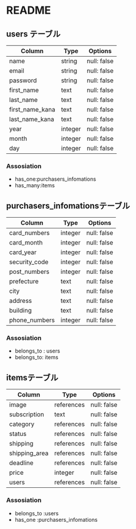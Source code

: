# README
## users テーブル

| Column           | Type   | Options     |
| ---------------- | ------ | ----------- |
| name             | string | null: false |
| email            | string | null: false |
| password         | string | null: false |
| first_name       | text   | null: false |
| last_name        | text   | null: false |
| first_name_kana  | text   | null: false |
| last_name_kana   | text   | null: false |
| year             | integer| null: false |  　　　　　　　 [生年月日]
| month            | integer| null: false |
| day              | integer| null: false |


### Assosiation
- has_one:purchasers_infomations
- has_many:items


## purchasers_infomationsテーブル

| Column        | Type      | Options     |
| --------      | ------    | ----------- |
| card_numbers  | integer   | null: false |　　　[カード番号]
| card_month    | integer   | null: false |　　　　[有効期限]
| card_year     | integer   | null: false |
| security_code | integer   | null: false |  　[セキュリティコード]
|post_numbers   | integer   | null: false |　　　[発送先の情報/郵便番号]
| prefecture    | text      | null: false |　　　　　　　[都道府県]
| city          | text      | null: false |　　　　　　　[市区町村]
|address        | text      | null: false |　　　　　　　[番地]
| building      | text      | null: false |　　　　　  [建物]
| phone_numbers | integer   | null: false |　　　     [電話番号]


### Assosiation
- belongs_to : users
- belongs_to: items




## itemsテーブル

| Column       | Type       | Options     |
| --------     | ------     | ----------- |
| image        | references | null: false |　　　　　　    [商品の画像]
| subscription | text       | null: false |　             [商品の説明]
| category     | references | null: false |　　[商品の詳細/商品のカテゴリー]
| status       | references | null: false |　　　　　       [商品の状態]
| shipping     | references | null: false |  　[発送について/配送料の負担]
| shipping_area| references | null: false |  　　　　　　 　[発送元の地域]
| deadline     | references | null: false |　　　　　　　　　[発送までの日数]
| price        | integer    | null: false |　　　　　　　　　[販売価格]
| users        | references | null: false |


### Assosiation
- belongs_to :users
- has_one :purchasers_infomations

